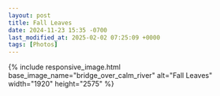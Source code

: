 ```yaml
---
layout: post
title: Fall Leaves
date: 2024-11-23 15:35 -0700
last_modified_at: 2025-02-02 07:25:09 +0000
tags: [Photos]
---
```


{% include responsive_image.html base_image_name="bridge_over_calm_river" alt="Fall Leaves" 
    width="1920" height="2575" %}
